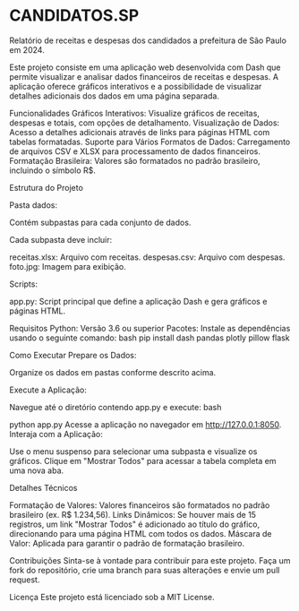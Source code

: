 # CANDIDATOS.SP
 Relatório de receitas e despesas dos candidados a prefeitura de São Paulo em 2024.

Este projeto consiste em uma aplicação web desenvolvida com Dash que permite visualizar e analisar dados financeiros de receitas e despesas. A aplicação oferece gráficos interativos e a possibilidade de visualizar detalhes adicionais dos dados em uma página separada.

Funcionalidades
Gráficos Interativos: Visualize gráficos de receitas, despesas e totais, com opções de detalhamento.
Visualização de Dados: Acesso a detalhes adicionais através de links para páginas HTML com tabelas formatadas.
Suporte para Vários Formatos de Dados: Carregamento de arquivos CSV e XLSX para processamento de dados financeiros.
Formatação Brasileira: Valores são formatados no padrão brasileiro, incluindo o símbolo R$.

Estrutura do Projeto

Pasta dados:

Contém subpastas para cada conjunto de dados.

Cada subpasta deve incluir:

receitas.xlsx: Arquivo com receitas.
despesas.csv: Arquivo com despesas.
foto.jpg: Imagem para exibição.

Scripts:

app.py: Script principal que define a aplicação Dash e gera gráficos e páginas HTML.

Requisitos
Python: Versão 3.6 ou superior
Pacotes: Instale as dependências usando o seguinte comando:
bash
pip install dash pandas plotly pillow flask

Como Executar
Prepare os Dados:

Organize os dados em pastas conforme descrito acima.

Execute a Aplicação:

Navegue até o diretório contendo app.py e execute:
bash

python app.py
Acesse a aplicação no navegador em http://127.0.0.1:8050.
Interaja com a Aplicação:

Use o menu suspenso para selecionar uma subpasta e visualize os gráficos.
Clique em "Mostrar Todos" para acessar a tabela completa em uma nova aba.

Detalhes Técnicos

Formatação de Valores: Valores financeiros são formatados no padrão brasileiro (ex. R$ 1.234,56).
Links Dinâmicos: Se houver mais de 15 registros, um link "Mostrar Todos" é adicionado ao título do gráfico, direcionando para uma página HTML com todos os dados.
Máscara de Valor: Aplicada para garantir o padrão de formatação brasileiro.

Contribuições
Sinta-se à vontade para contribuir para este projeto. Faça um fork do repositório, crie uma branch para suas alterações e envie um pull request.

Licença
Este projeto está licenciado sob a MIT License.
